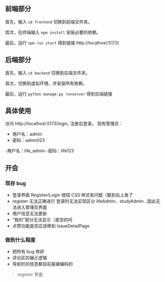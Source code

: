 ## 前端部分

首先，输入 `cd frontend` 切换到前端文件夹。

其次，在终端输入 `npm install` 安装必要的依赖。

最后，运行 `npm run start` 得到链接 http://localhost:5173/

## 后端部分

首先，输入 `cd backend` 切换到后端文件夹。

其次，切换到虚拟环境，并安装所有依赖。

最后，运行 `python manage.py runserver` 得到后端链接

## 具体使用

访问 http://localhost:5173/login, 注册后登录。
现有管理员：

- 用户名：admin
- 密码：admin123

-用户名：life_admin -密码：life123

## 开会

### 现存 bug

- 登录界面 Register/Login 按钮 CSS 样式有问题（飘到右上角了
- register 无法正确进行 登录时无法实现区分 lifeAdmin、studyAdmin...因此无法进入管理员界面
- 用户信息无法更新
- “我的”部分无法显示（是空的吗
- 点赞功能是否应该移到 IssueDetailPage

### 做到什么程度

- 把所有 bug 修好
- 评论区的展示逻辑
- 导航栏的信息都目前是硬编码的


> register 界面